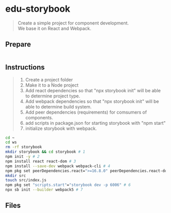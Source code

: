# edu-storybook

> Create a simple project for component development.  
> We base it on React and Webpack.

## Prepare

```bash
```


## Instructions

> 1. Create a project folder
> 2. Make it to a Node project
> 3. Add react dependencies so that "npx storybook init" will be able to determine project type.
> 4. Add webpack dependencies so that "npx storybook init" will be able to determine build system.
> 5. Add peer dependencies (requirements) for comsumers of components.
> 6. add scripts in package.json for starting storybook with "npm start"
> 7. initialize storybook with webpack.

```bash
cd ~
cd ws
rm -rf storybook
mkdir storybook && cd storybook # 1
npm init -y # 2
npm install react react-dom # 3
npm install --save-dev webpack webpack-cli # 4
npm pkg set peerDependencies.react=">=16.8.0" peerDependencies.react-dom=">=16.8.0" # 5
mkdir src
touch src/index.js
npm pkg set "scripts.start"="storybook dev -p 6006" # 6
npx sb init --builder webpack5 # 7
```


## Files
